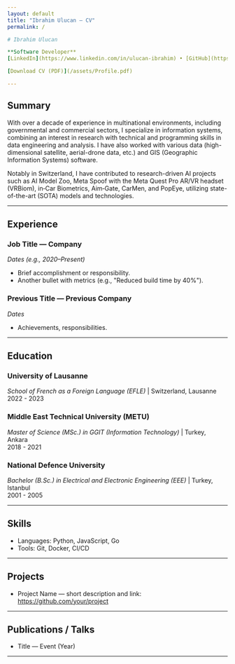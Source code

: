 ```yaml
---
layout: default
title: "Ibrahim Ulucan — CV"
permalink: /

# Ibrahim Ulucan

**Software Developer**  
[LinkedIn](https://www.linkedin.com/in/ulucan-ibrahim) • [GitHub](https://github.com/iulucan)

[Download CV (PDF)](/assets/Profile.pdf)

---
```


## Summary
With over a decade of experience in multinational environments, including governmental and commercial sectors, I specialize in information systems, combining an interest in research with technical and programming skills in data engineering and analysis. I have also worked with various data (high-dimensional satellite, aerial-drone data, etc.) and GIS (Geographic Information Systems) software.

Notably in Switzerland, I have contributed to research-driven AI projects such as AI Model Zoo, Meta Spoof with the Meta Quest Pro AR/VR headset (VRBiom), in‑Car Biometrics, Aim‑Gate, CarMen, and PopEye, utilizing state-of-the-art (SOTA) models and technologies.

---

## Experience

### Job Title — Company
*Dates (e.g., 2020–Present)*
- Brief accomplishment or responsibility.
- Another bullet with metrics (e.g., "Reduced build time by 40%").

### Previous Title — Previous Company
*Dates*
- Achievements, responsibilities.

---

## Education

### University of Lausanne
*School of French as a Foreign Language (EFLE)* | Switzerland, Lausanne  
2022 - 2023

### Middle East Technical University (METU)
*Master of Science (MSc.) in GGIT (Information Technology)* | Turkey, Ankara  
2018 - 2021

### National Defence University
*Bachelor (B.Sc.) in Electrical and Electronic Engineering (EEE)* | Turkey, Istanbul  
2001 - 2005

---

## Skills
- Languages: Python, JavaScript, Go
- Tools: Git, Docker, CI/CD

---

## Projects
- Project Name — short description and link: https://github.com/your/project

---

## Publications / Talks
- Title — Event (Year)

---